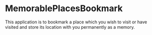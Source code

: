 # MemorablePlacesBookmark
This application is to bookmark a place which you wish to visit or 
have visited and store its location with you permanently as a memory.
